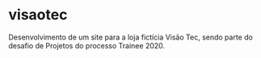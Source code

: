 # visaotec
Desenvolvimento de um site para a loja fictícia Visão Tec, sendo parte do desafio de Projetos do processo Trainee 2020.
